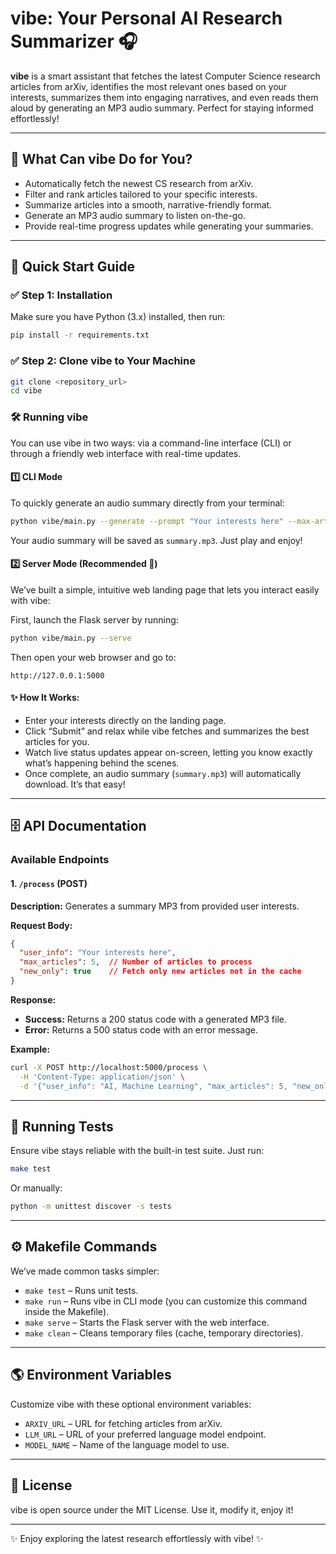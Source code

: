 # vibe: Your Personal AI Research Summarizer 🎧

**vibe** is a smart assistant that fetches the latest Computer Science research articles from arXiv, identifies the most relevant ones based on your interests, summarizes them into engaging narratives, and even reads them aloud by generating an MP3 audio summary. Perfect for staying informed effortlessly!

---

## 🎯 What Can vibe Do for You?

- Automatically fetch the newest CS research from arXiv.
- Filter and rank articles tailored to your specific interests.
- Summarize articles into a smooth, narrative-friendly format.
- Generate an MP3 audio summary to listen on-the-go.
- Provide real-time progress updates while generating your summaries.

---

## 🚀 Quick Start Guide

### ✅ Step 1: Installation

Make sure you have Python (3.x) installed, then run:

```bash
pip install -r requirements.txt
```

### ✅ Step 2: Clone vibe to Your Machine

```bash
git clone <repository_url>
cd vibe
```

### 🛠 Running vibe

You can use vibe in two ways: via a command-line interface (CLI) or through a friendly web interface with real-time updates.

#### 1️⃣ CLI Mode

To quickly generate an audio summary directly from your terminal:

```bash
python vibe/main.py --generate --prompt "Your interests here" --max-articles 5 --output summary.mp3
```

Your audio summary will be saved as `summary.mp3`. Just play and enjoy!

#### 2️⃣ Server Mode (Recommended 🎉)

We’ve built a simple, intuitive web landing page that lets you interact easily with vibe:

First, launch the Flask server by running:

```bash
python vibe/main.py --serve
```

Then open your web browser and go to:

```
http://127.0.0.1:5000
```

#### ✨ How It Works:

- Enter your interests directly on the landing page.
- Click “Submit” and relax while vibe fetches and summarizes the best articles for you.
- Watch live status updates appear on-screen, letting you know exactly what’s happening behind the scenes.
- Once complete, an audio summary (`summary.mp3`) will automatically download. It’s that easy!

---

## 🗄 API Documentation

### Available Endpoints

#### 1. `/process` (POST)

**Description:** Generates a summary MP3 from provided user interests.

**Request Body:**

```json
{
  "user_info": "Your interests here",
  "max_articles": 5,  // Number of articles to process
  "new_only": true    // Fetch only new articles not in the cache
}
```

**Response:**

- **Success:** Returns a 200 status code with a generated MP3 file.
- **Error:** Returns a 500 status code with an error message.

**Example:**

```bash
curl -X POST http://localhost:5000/process \
  -H 'Content-Type: application/json' \
  -d '{"user_info": "AI, Machine Learning", "max_articles": 5, "new_only": true}'
```

---

## 🧪 Running Tests

Ensure vibe stays reliable with the built-in test suite. Just run:

```bash
make test
```

Or manually:

```bash
python -m unittest discover -s tests
```

---

## ⚙️ Makefile Commands

We’ve made common tasks simpler:

- `make test` – Runs unit tests.
- `make run` – Runs vibe in CLI mode (you can customize this command inside the Makefile).
- `make serve` – Starts the Flask server with the web interface.
- `make clean` – Cleans temporary files (cache, temporary directories).

---

## 🌎 Environment Variables

Customize vibe with these optional environment variables:

- `ARXIV_URL` – URL for fetching articles from arXiv.
- `LLM_URL` – URL of your preferred language model endpoint.
- `MODEL_NAME` – Name of the language model to use.

---

## 📜 License

vibe is open source under the MIT License. Use it, modify it, enjoy it!

---

✨ Enjoy exploring the latest research effortlessly with vibe! ✨